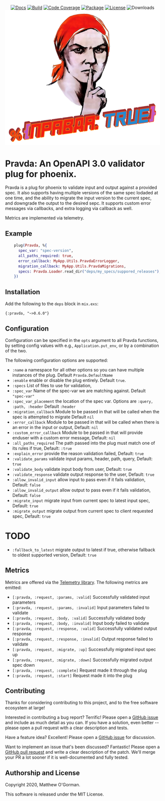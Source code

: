 <p align="center">
<a href="https://hexdocs.pm/pravda/"><img src="https://img.shields.io/badge/api-docs-green" alt="Docs"/></a>
<a href="https://travis-ci.com/mogorman/pravda"><img src="https://travis-ci.com/mogorman/pravda.svg?branch=master" alt="Build"/></a>
<a href="https://coveralls.io/github/mogorman/pravda?branch=master"><img src="https://coveralls.io/repos/github/mogorman/pravda/badge.svg" alt="Code Coverage"/></a>
<a href="https://hex.pm/packages/pravda"><img src="http://img.shields.io/hexpm/v/pravda.svg" alt="Package"/></a>
<a href="COPYING.txt"><img src="http://img.shields.io/hexpm/l/pravda.svg" alt="License"/></a>
<img src="https://img.shields.io/hexpm/dt/pravda" alt="Downloads"/>
<img src="/pravda.png" alt="pravda logo"/>

# Pravda: An OpenAPI 3.0 validator plug for phoenix.
<!-- end_header -->
Pravda is a plug for phoenix to validate input and output against a provided spec.
It also supports having multiple versions of the same spec lodaded at one time, and the
ability to migrate the input version to the current spec, and downgrade the output to the
desired sepc. It supports custom error messages via callbacks, and extra logging via callback
as well.

Metrics are implemented via telemetry.

## Example
```elixir
    plug(Pravda, %{
      spec_var: "spec-version",
      all_paths_required: true,
      error_callback: MyApp.Utils.PravdaErrorLogger,
      migration_callback: MyApp.Utils.PravdaMigrations,
      specs: Pravda.Loader.read_dir("deps/my_specs/suppored_releases"),
    })
```

## Installation

Add the following to the `deps` block in `mix.exs`:

    {:pravda, "~>0.6.0"}

## Configuration

Configuration can be specified in the `opts` argument to all Pravda
functions, by setting config values with e.g., `Application.put_env`,
or by a combination of the two.

The following configuration options are supported:
* `:name` a namespace for all other options so you can have multiple instances of the plug. Default `Pravda.DefaultName`
* `:enable` enable or disable the plug entirely. Default `true`.
* `:specs` List of files to use for validation,
* `:spec_var` Name of the spec-var we are matching against. Default `"spec-var"`
* `:spec_var_placement` the location of the spec var. Options are `:query, :path, :header`  Default  `:header`
* `:migration_callback` Module to be passed in that will be called when the spec is attempted to migrate Default `nil`
* `:error_callback` Module to be passed in that will be called when there is an error in the input or output, Default: `nil`
* `:custom_error_callback` Module to be passed in that will provide enduser with a custom error message, Default: `nil`
* `:all_paths_required` The path passed into the plug must match one of its rules if true, Default: `:true`
* `:explain_error` provide the reason validation failed, Default: `true`
* `:validate_params` validate input params, header, path, query, Default: `true`
* `:validate_body` validate input body from user, Default: `true`
* `:validate_response` validate output response to the user, Default: `true`
* `:allow_invalid_input` allow input to pass even if it fails validation, Default: `false`
* `:allow_invalid_output` allow output to pass even if it fails validation, Default: `false`
* `:migrate_input` migrate input from current spec to latest input spec, Default: `true`
* `:migrate_output` migrate output from current spec to client requested spec, Default: `true`

# TODO
* `:fallback_to_latest` migrate output to latest if true, otherwise fallback to oldest supported version, Default: `true`

## Metrics

Metrics are offered via the [Telemetry
library](https://github.com/beam-telemetry/telemetry). The following
metrics are emitted:
* `[:pravda, :request, :params, :valid]` Successfully validated input parameters
* `[:pravda, :request, :params, :invalid]` Input parameters failed to validate
* `[:pravda, :request, :body, :valid]` Successfully validated body
* `[:pravda, :request, :body, :invalid]` Input body failed to validate
* `[:pravda, :request, :response, :valid]` Successfully validated output response
* `[:pravda, :request, :response, :invalid]` Output response failed to validate
* `[:pravda, :request, :migrate, :up]` Successfully migrated input spec up
* `[:pravda, :request, :migrate, :down]` Successfully migrated output spec down
* `[:pravda, :request, :complete]`  Request made it through the plug
* `[:pravda, :request, :start]`  Request made it into the plug

## Contributing

Thanks for considering contributing to this project, and to the free
software ecosystem at large!

Interested in contributing a bug report?  Terrific!  Please open a [GitHub
issue](https://github.com/mogorman/pravda/issues) and include as much detail
as you can.  If you have a solution, even better -- please open a pull
request with a clear description and tests.

Have a feature idea?  Excellent!  Please open a [GitHub
issue](https://github.com/mogorman/pravda/issues) for discussion.

Want to implement an issue that's been discussed?  Fantastic!  Please
open a [GitHub pull request](https://github.com/mogorman/pravda/pulls)
and write a clear description of the patch.
We'll merge your PR a lot sooner if it is well-documented and fully
tested.

## Authorship and License

Copyright 2020, Matthew O'Gorman.

This software is released under the MIT License.
